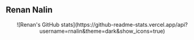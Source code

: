 ## Renan Nalin
<div align="center">
 ![Renan's GitHub stats](https://github-readme-stats.vercel.app/api?username=rnalin&theme=dark&show_icons=true)

  
  
</div>

  
  ##
